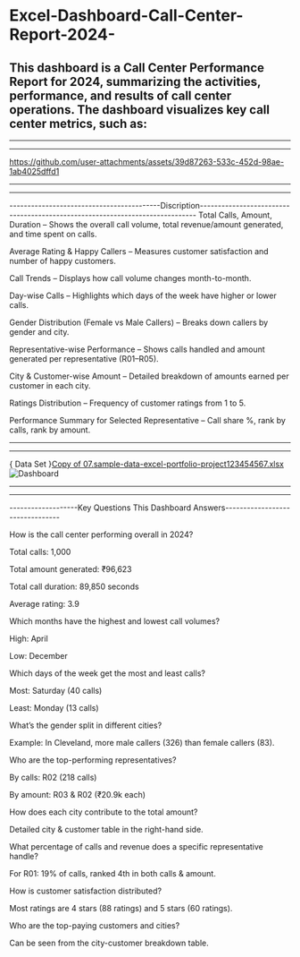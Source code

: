 # Excel-Dashboard-Call-Center-Report-2024-
This dashboard is a Call Center Performance Report for 2024, summarizing the activities, performance, and results of call center operations.
The dashboard visualizes key call center metrics, such as:
--------------------------------------------------------------------------------------------------------------------------------------------------------------

******************************************************************************************************************************************************************
******************************************************************************************************************************************************************





https://github.com/user-attachments/assets/39d87263-533c-452d-98ae-1ab4025dffd1


******************************************************************************************************************************************************************
******************************************************************************************************************************************************************
------------------------------------------Discription-----------------------------------------------------------------------------
Total Calls, Amount, Duration – Shows the overall call volume, total revenue/amount generated, and time spent on calls.

Average Rating & Happy Callers – Measures customer satisfaction and number of happy customers.

Call Trends – Displays how call volume changes month-to-month.

Day-wise Calls – Highlights which days of the week have higher or lower calls.

Gender Distribution (Female vs Male Callers) – Breaks down callers by gender and city.

Representative-wise Performance – Shows calls handled and amount generated per representative (R01–R05).

City & Customer-wise Amount – Detailed breakdown of amounts earned per customer in each city.

Ratings Distribution – Frequency of customer ratings from 1 to 5.

Performance Summary for Selected Representative – Call share %, rank by calls, rank by amount.

*******************************************************************************************************************************************************************************************************************
*******************************************************************************************************************************************************************************************************************
{ Data Set }[Copy of 07.sample-data-excel-portfolio-project123454567.xlsx](https://github.com/user-attachments/files/21778805/Copy.of.07.sample-data-excel-portfolio-project123454567.xlsx)
![Dashboard ](https://github.com/user-attachments/assets/19c83ea1-504a-481d-8bfe-5363a4793c72)
*******************************************************************************************************************************************************************************************************************
*******************************************************************************************************************************************************************************************************************

-------------------Key Questions This Dashboard Answers--------------------------------

How is the call center performing overall in 2024?

Total calls: 1,000

Total amount generated: ₹96,623

Total call duration: 89,850 seconds

Average rating: 3.9

Which months have the highest and lowest call volumes?

High: April

Low: December

Which days of the week get the most and least calls?

Most: Saturday (40 calls)

Least: Monday (13 calls)

What’s the gender split in different cities?

Example: In Cleveland, more male callers (326) than female callers (83).

Who are the top-performing representatives?

By calls: R02 (218 calls)

By amount: R03 & R02 (₹20.9k each)

How does each city contribute to the total amount?

Detailed city & customer table in the right-hand side.

What percentage of calls and revenue does a specific representative handle?

For R01: 19% of calls, ranked 4th in both calls & amount.

How is customer satisfaction distributed?

Most ratings are 4 stars (88 ratings) and 5 stars (60 ratings).

Who are the top-paying customers and cities?

Can be seen from the city-customer breakdown table.
